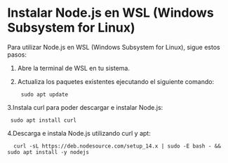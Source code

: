 # Instalar Node.js en WSL (Windows Subsystem for Linux)

Para utilizar Node.js en WSL (Windows Subsystem for Linux), sigue estos pasos:

1. Abre la terminal de WSL en tu sistema.

2. Actualiza los paquetes existentes ejecutando el siguiente comando:

   ```shell 
    sudo apt update   
    ```
3.Instala curl para poder descargar e instalar Node.js: 
   ```shell  
    sudo apt install curl
   ```
4.Descarga e instala Node.js utilizando curl y apt:    
  ```shell    
    curl -sL https://deb.nodesource.com/setup_14.x | sudo -E bash - && sudo apt install -y nodejs
  ```

